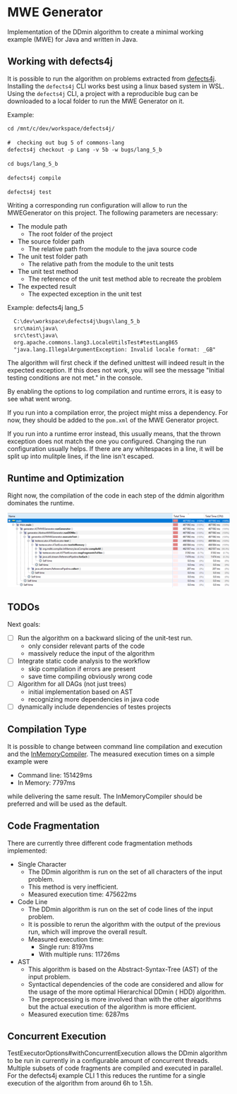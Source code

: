 # MWE Generator

Implementation of the DDmin algorithm to create a minimal working example (MWE) for Java and written in Java.

## Working with defects4j

It is possible to run the algorithm on problems extracted from [defects4j](https://github.com/rjust/defects4j).
Installing the `defects4j` CLI works best using a linux based system in WSL.
Using the `defects4j` CLI, a project with a reproducible bug can be downloaded to a local folder to run the MWE
Generator on it.

Example:

```
cd /mnt/c/dev/workspace/defects4j/

#  checking out bug 5 of commons-lang
defects4j checkout -p Lang -v 5b -w bugs/lang_5_b

cd bugs/lang_5_b

defects4j compile

defects4j test
```

Writing a corresponding run configuration will allow to run the MWEGenerator on this project.
The following parameters are necessary:

- The module path
  - The root folder of the project
- The source folder path
  - The relative path from the module to the java source code
- The unit test folder path
  - The relative path from the module to the unit tests
- The unit test method
  - The reference of the unit test method able to recreate the problem
- The expected result
  - The expected exception in the unit test

Example: defects4j lang_5

``` 
  C:\dev\workspace\defects4j\bugs\lang_5_b
  src\main\java\
  src\test\java\
  org.apache.commons.lang3.LocaleUtilsTest#testLang865
  "java.lang.IllegalArgumentException: Invalid locale format: _GB"
```

The algorithm will first check if the defined unittest will indeed result in the expected exception.
If this does not work, you will see the message "Initial testing conditions are not met." in the console.

By enabling the options to log compilation and runtime errors, it is easy to see what went wrong.

If you run into a compilation error, the project might miss a dependency.
For now, they should be added to the `pom.xml` of the MWE Generator project.

If you run into a runtime error instead, this usually means, that the thrown exception does not match the one you
configured.
Changing the run configuration usually helps.
If there are any whitespaces in a line, it will be split up into mulitple lines, if the line isn't escaped.

## Runtime and Optimization

Right now, the compilation of the code in each step of the ddmin algorithm dominates the runtime.

![](images/cpu_sample.png)

## TODOs

Next goals:

- [ ] Run the algorithm on a backward slicing of the unit-test run.
  - only consider relevant parts of the code
  - massively reduce the input of the algorithm
- [ ] Integrate static code analysis to the workflow
  - skip compilation if errors are present
  - save time compiling obviously wrong code
- [ ] Algorithm for all DAGs (not just trees)
  - initial implementation based on AST
  - recognizing more dependencies in java code
- [ ] dynamically include dependencies of testes projects

## Compilation Type

It is possible to change between command line compilation and execution and the [InMemoryCompiler](https://github.com/trung/InMemoryJavaCompiler).
The measured execution times on a simple example were
- Command line: 151429ms
- In Memory: 7797ms

while delivering the same result. The InMemoryCompiler should be preferred and will be used as the default.

## Code Fragmentation 

There are currently three different code fragmentation methods implemented:

- Single Character
  - The DDmin algorithm is run on the set of all characters of the input problem.
  - This method is very inefficient.
  - Measured execution time: 475622ms
- Code Line
  - The DDmin algorithm is run on the set of code lines of the input problem.
  - It is possible to rerun the algorithm with the output of the previous run, which will improve the overall result.
  - Measured execution time:
    - Single run: 8197ms
    - With multiple runs: 11726ms
- AST
  - This algorithm is based on the Abstract-Syntax-Tree (AST) of the input problem.
  - Syntactical dependencies of the code are considered and allow for the usage of the more optimal Hierarchical DDmin (
    HDD) algorithm.
  - The preprocessing is more involved than with the other algorithms but the actual execution of the algorithm is more
    efficient.
  - Measured execution time: 6287ms

## Concurrent Execution

TestExecutorOptions#withConcurrentExecution allows the DDmin algorithm to be run in currently in a configurable amount
of concurrent threads.
Multiple subsets of code fragments are compiled and executed in parallel.
For the defects4j example CLI 1 this reduces the runtime for a single execution of the algorithm from around 6h to 1.5h.